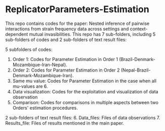 # ReplicatorParameters-Estimation
This repo contains codes for the paper: Nested inference of pairwise interactions from strain frequency data across settings and context-dependent mutual invasibilities.
This repo has 7 sub-folders, including 5 sub-folders of codes and 2 sub-folders of text result files:

5 subfolders of codes:
1. Order 1: Codes for Parameter Estimation in Order 1 (Brazil-Denmark-Mozambique-Iran-Nepal).
2. Order 2: Codes for Parameter Estimation in Order 2 (Nepal-Brazil-Denmark-Mozambique-Iran).
3. Same mu value: Codes for Parameter Estimation in the case when all mu-values are 6.
4. Data visualization: Codes for the exploitation and visualization of data observation
5. Comparison: Codes for comparisons in multiple aspects between two Orders' estimation procedures.

2 sub-folders of text result files:
6. Data_files: Files of data observations
7. Results_file: Files of results mentioned in the main paper.
